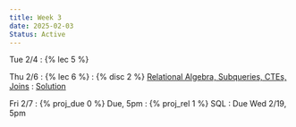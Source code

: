 ```yaml
---
title: Week 3
date: 2025-02-03
Status: Active
---
```


Tue 2/4
: {% lec 5 %}

Thu 2/6
: {% lec 6 %}
: {% disc 2 %} [Relational Algebra, Subqueries, CTEs, Joins](https://drive.google.com/file/d/1gepPvcURJavM0R2sKYw1MiX8rEdfYD3j/view?usp=sharing)
  : [Solution](https://drive.google.com/file/d/1fcFiv8rg0gZIeynsHug4oG6R1QvlmxUe/view?usp=sharing)

Fri 2/7
: {% proj_due 0 %} Due, 5pm
: {% proj_rel 1 %} SQL
  : Due Wed 2/19, 5pm

<!--
Thu 8/29
: {% lec 1 %}
  : [Pre-Semester Form](https://docs.google.com/forms/d/e/1FAIpQLSdalE7Mi5AIidLUFjJMU-BoQhcGrucIZPcIiQHKAzdkcoIU6Q/viewform)
: {% disc 1 %} [SQL Review](https://drive.google.com/file/d/1t3Ob8P2QRz3zSmkJdwbh6pVDrOuqm8tV/view?usp=sharing)
  : [Solution](https://drive.google.com/file/d/1V-JpFmOymMaozOeErNO4uS8zOw-DPV8J/view?usp=sharing), [Code](https://data101.datahub.berkeley.edu/hub/user-redirect/git-pull?repo=https%3A%2F%2Fgithub.com%2Fcal-data-eng%2Ffa24-materials&urlpath=lab%2Ftree%2Ffa24-materials%2Fdisc%2Fdisc01%2Fdisc01.ipynb&branch=main){:target="\_blank"}

Friday 8/30
: {% proj_rel 0 %} [SQL Review](https://data101.datahub.berkeley.edu/hub/user-redirect/git-pull?repo=https%3A%2F%2Fgithub.com%2Fcal-data-eng%2Ffa24-materials&urlpath=lab%2Ftree%2Ffa24-materials%2Fproj%2Fproj0%2Fproj0.ipynb&branch=main)
  : Due <del>Wed 9/4</del> Thu 9/5, 5pm
  <br/>[Notes](https://data101.org/notes/1-SQL/)
-->

